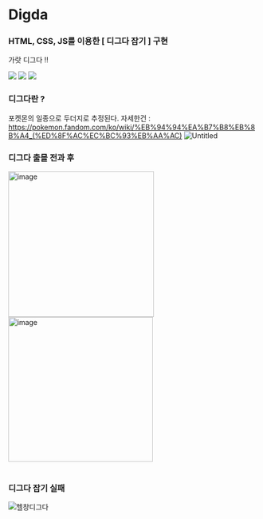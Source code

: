 # Digda
### HTML, CSS, JS를 이용한  [ 디그다 잡기 ] 구현

가랏 디그다 !!

<div> <img src="https://user-images.githubusercontent.com/78525973/161313493-36800b28-45a8-4b7a-9846-78f6bb459efe.png">           <img src="https://user-images.githubusercontent.com/78525973/161313813-6e7f0b48-81b0-4a1e-827f-57175a059984.png">            <img src="https://user-images.githubusercontent.com/78525973/161314418-76b51c20-9aac-44a5-93ac-1016d915ef97.png"</div>

### 디그다란 ?
포켓몬의 일종으로 두더지로 추정된다. 자세한건 : https://pokemon.fandom.com/ko/wiki/%EB%94%94%EA%B7%B8%EB%8B%A4_(%ED%8F%AC%EC%BC%93%EB%AA%AC)
![Untitled](https://user-images.githubusercontent.com/78525973/161256278-c87a8b8e-ab39-4484-a855-50ecdaa47e74.png)</br>

### 디그다 출몰 전과 후 
<div> <img width="292" alt="image" src="https://user-images.githubusercontent.com/78525973/161259821-8a9d9261-55b3-4657-a7db-4fa54234f1d4.png">
<img width="290" alt="image" src="https://user-images.githubusercontent.com/78525973/161260015-d79dc4d7-d9a5-41e1-a73e-d6018cbaf903.png"> </div></br>

### 디그다 잡기 실패 </br>
![헬창디그다](https://user-images.githubusercontent.com/78525973/161260405-891ae6c8-3572-48d4-979f-0c47bd76de47.png)
